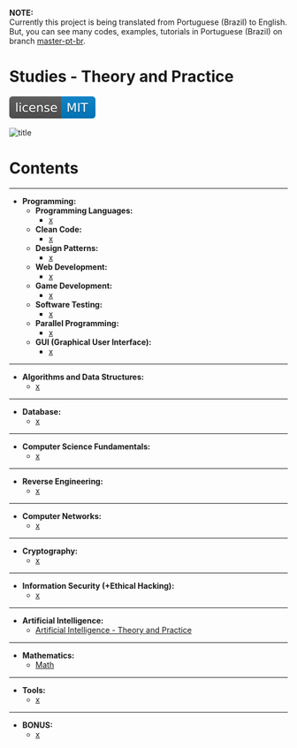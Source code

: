 **NOTE:**  
Currently this project is being translated from Portuguese (Brazil) to English. But, you can see many codes, examples, tutorials in Portuguese (Brazil) on branch [master-pt-br](https://github.com/drigols/studies/tree/master-pt-br).


# Studies - Theory and Practice

[![License MIT](res/license-MIT-blue.svg)](LICENSE.md)

![title](res/newlogo.gif)

# Contents

---

 - __Programming:__
   - __Programming Languages:__
     - [x](#)
   - __Clean Code:__
     - [x](#)
   - __Design Patterns:__
     - [x](#)
   - __Web Development:__
     - [x](#)
   - __Game Development:__
     - [x](#)
   - __Software Testing:__
     - [x](#)
   - __Parallel Programming:__
     - [x](#)
   - __GUI (Graphical User Interface):__
     - [x](#)

---

 - __Algorithms and Data Structures:__
   - [x](#)

---

 - __Database:__
   - [x](#)

---

 - __Computer Science Fundamentals:__
   - [x](#)

---

 - __Reverse Engineering:__
   - [x](#)

---

 - __Computer Networks:__
   - [x](#)

---

 - __Cryptography:__
   - [x](#)

---

 - __Information Security (+Ethical Hacking):__
   - [x](#)

---

 - __Artificial Intelligence:__
   - [Artificial Intelligence - Theory and Practice](modules/ai-codes)

---

 - __Mathematics:__
   - [Math](modules/math-codes)

---

 - __Tools:__
   - [x](#)

---

 - __BONUS:__
   - [x](#)
